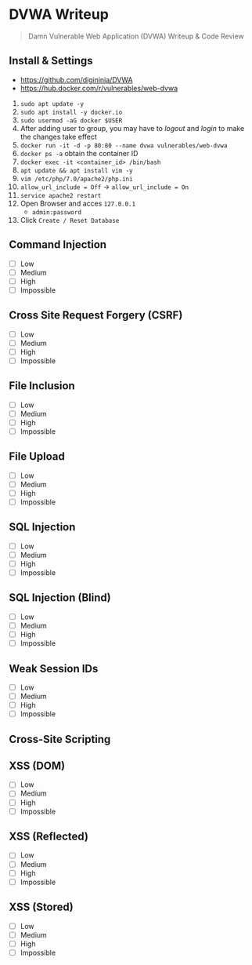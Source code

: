 # DVWA Writeup

> Damn Vulnerable Web Application (DVWA) Writeup & Code Review

## Install & Settings

- https://github.com/digininja/DVWA
- https://hub.docker.com/r/vulnerables/web-dvwa

1. `sudo apt update -y`
2. `sudo apt install -y docker.io`
3. `sudo usermod -aG docker $USER`
4. After adding user to group, you may have to *logout* and *login* to make the changes take effect
5. `docker run -it -d -p 80:80 --name dvwa vulnerables/web-dvwa`
6. `docker ps -a` obtain the container ID
7. `docker exec -it <container_id> /bin/bash`
8. `apt update && apt install vim -y`
9. `vim /etc/php/7.0/apache2/php.ini`
10. `allow_url_include = Off` → `allow_url_include = On`
11. `service apache2 restart`
12. Open Browser and acces `127.0.0.1`
    - `admin:password`
13. Click `Create / Reset Database`

## Command Injection

- [ ] Low
- [ ] Medium
- [ ] High
- [ ] Impossible

## Cross Site Request Forgery (CSRF)

- [ ] Low
- [ ] Medium
- [ ] High
- [ ] Impossible

## File Inclusion

- [ ] Low
- [ ] Medium
- [ ] High
- [ ] Impossible

## File Upload

- [ ] Low
- [ ] Medium
- [ ] High
- [ ] Impossible

## SQL Injection

- [ ] Low
- [ ] Medium
- [ ] High
- [ ] Impossible

## SQL Injection (Blind)

- [ ] Low
- [ ] Medium
- [ ] High
- [ ] Impossible

## Weak Session IDs

- [ ] Low
- [ ] Medium
- [ ] High
- [ ] Impossible

## Cross-Site Scripting

## XSS (DOM)

- [ ] Low
- [ ] Medium
- [ ] High
- [ ] Impossible

## XSS (Reflected)

- [ ] Low
- [ ] Medium
- [ ] High
- [ ] Impossible

## XSS (Stored)

- [ ] Low
- [ ] Medium
- [ ] High
- [ ] Impossible
